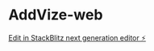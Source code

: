 # AddVize-web

[Edit in StackBlitz next generation editor ⚡️](https://stackblitz.com/~/github.com/MarioRicardoR/AddVize-web)